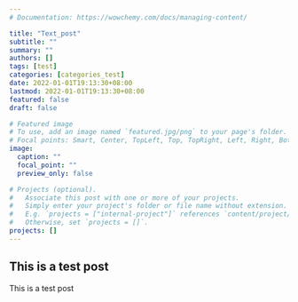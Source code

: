 ```yaml
---
# Documentation: https://wowchemy.com/docs/managing-content/

title: "Text_post"
subtitle: ""
summary: ""
authors: []
tags: [test]
categories: [categories_test]
date: 2022-01-01T19:13:30+08:00
lastmod: 2022-01-01T19:13:30+08:00
featured: false
draft: false

# Featured image
# To use, add an image named `featured.jpg/png` to your page's folder.
# Focal points: Smart, Center, TopLeft, Top, TopRight, Left, Right, BottomLeft, Bottom, BottomRight.
image:
  caption: ""
  focal_point: ""
  preview_only: false

# Projects (optional).
#   Associate this post with one or more of your projects.
#   Simply enter your project's folder or file name without extension.
#   E.g. `projects = ["internal-project"]` references `content/project/deep-learning/index.md`.
#   Otherwise, set `projects = []`.
projects: []
---
```


## This is a test post

This is a test post
